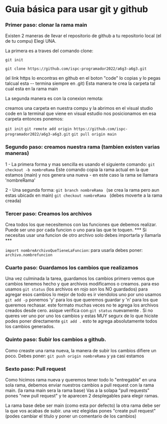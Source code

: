 
# Guia básica para usar git y github

### Primer paso: clonar la rama main 

Existen 2 maneras de llevar el repositorio de github a tu repositorio local (el de tu compu) Elegi UNA.

La primera es a traves del comando clone:

```git init```

```git clone https://github.com/ispc-programador2022/a6g3-a6g3.git```

(el link https lo encontras en github en el boton "code" lo copias y lo pegas talcual esta -- termina siempre en .git) Esta manera te crea la carpeta tal cual esta en la rama main

La segunda manera es con la conexion remota:

creamos una carpeta en nuestra compu y la abrimos en el visual studio code
en la terminal que viene en visual estudio nos posicionamos en esa carpeta
entonces ponemos:

```git init```
```git remote add origin https://github.com/ispc-programador2022/a6g3-a6g3.git```
```git pull origin main```


### Segundo paso: creamos nuestra rama (tambien existen varias maneras)

1 - La primera forma y mas sencilla es usando el siguiente comando:
```git checkout -b nombreRama```
Este comando copia la rama actual en la que estamos (main) y nos genera una nueva - en este caso la rama se llamara 'nombreRama'

2 - Una segunda forma:
```git branch nombreRama ```  (se crea la rama pero aun estas ubicadx en main)
```git checkout nombreRama ``` (debes moverte a la rama creada)


### Tercer paso:  Creamos los archivos 

Crea todos los que necesitemos con las funciones que debemos realizar. Puede ser uno por cada funcion o uno para las que te toquen.
*** Si necesitas usar una funcion de otro archivo solo debes importarla y llamarla ***

``` import nombreArchivoQueTieneLaFuncion ```:
para usarla debes poner:
```archivo.nombrefuncion```


### Cuarto paso: Guardamos los cambios que realizamos

Una vez culminada la tarea, guardamos los cambios
primero vemos que cambios tenemos hecho y que archivos modificamos o creamos.
para eso usamos ```git status``` (los archivos en rojo son los NO guardados)
para agregar esos cambios lo mejor de todo es ir viendolos uno por uno
usamos ```git add -p``` ponemos 'y' para los que queremos guardar y 'n' para los que queremos rechasar.
este formato muchas veces no te agrega los archivos creados desde cero. asique verifica con ```git status``` nuevamente .
Si no queres ver uno por uno los cambios y estas MUY segurx de lo que hiciste podes poner directamente ```git add .``` esto te agrega absolutamente todos los cambios generados.


### Quinto paso: Subir los cambios a github.

Como creaste una rama nueva, la manera de subir los cambios difiere un poco. Debes poner:  ```git push origin nombreRama```
y ya casi estamos


### Sexto paso: Pull request

Como hicimos rama nueva y queremos tener todo lo "entregable" en una sola rama, debemos enviar nuestros cambios a pull request con la rama main. (la rama main sera la rama base)
Vas a la solapa "pull requests" pones "new pull request" y te aparecen 2 desplegables para elegir ramas.

La rama base debe ser main (como esta por defecto) la otra rama debe ser la que vos acabas de subir.
una vez elegidas pones "create pull request" (podes cambiar el titulo y poner un comentario de los cambios)

